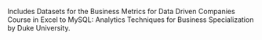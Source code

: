 Includes Datasets for the Business Metrics for Data Driven Companies Course in Excel to MySQL: Analytics Techniques for Business Specialization by Duke University.
